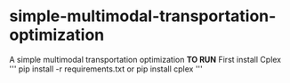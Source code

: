 # simple-multimodal-transportation-optimization
A simple multimodal transportation optimization
**TO RUN**
First install Cplex
'''
pip install -r requirements.txt
or
pip install cplex
'''
